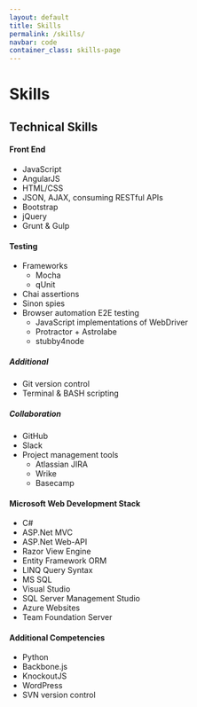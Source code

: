 ```yaml
---
layout: default
title: Skills
permalink: /skills/
navbar: code
container_class: skills-page
---
```

# Skills

## Technical Skills

#### Front End

* JavaScript
* AngularJS
* HTML/CSS
* JSON, AJAX, consuming RESTful APIs
* Bootstrap
* jQuery
* Grunt & Gulp

#### Testing

<!-- * Karma -->
* Frameworks
    * Mocha
    * qUnit
* Chai assertions
* Sinon spies
* Browser automation E2E testing
    * JavaScript implementations of WebDriver
    * Protractor + Astrolabe
    * stubby4node

##### Additional

* Git version control
* Terminal & BASH scripting

##### Collaboration

* GitHub
* Slack
* Project management tools
    * Atlassian JIRA
    * Wrike
    * Basecamp

#### Microsoft Web Development Stack
* C#
* ASP.Net MVC
* ASP.Net Web-API
* Razor View Engine
* Entity Framework ORM
* LINQ Query Syntax
* MS SQL
* Visual Studio
* SQL Server Management Studio
* Azure Websites
* Team Foundation Server

#### Additional Competencies
* Python
* Backbone.js
* KnockoutJS
* WordPress
* SVN version control

<!-- organize by category
“Proficiencies” and “Competencies"
* strong skills
    * technologies that you work with everyday
* skills that you have a working knowledge of
    * from a previous job
    * from side projects
    * from tutorials, etc. -->
